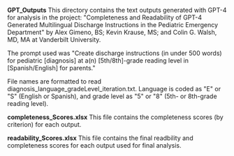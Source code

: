 **GPT_Outputs**
This directory contains the text outputs generated with GPT-4 for analysis in the project: "Completeness and Readability of GPT-4 Generated Multilingual Discharge Instructions in the Pediatric Emergency Department" by Alex Gimeno, BS; Kevin Krause, MS; and Colin G. Walsh, MD, MA at Vanderbilt University.

The prompt used was "Create discharge instructions (in under 500 words) for pediatric [diagnosis] at a(n) [5th/8th]-grade reading level in [Spanish/English] for parents."

File names are formatted to read diagnosis_language_gradeLevel_iteration.txt. Language is coded as "E" or "S" (English or Spanish), and grade level as "5" or "8" (5th- or 8th-grade reading level).

**completeness_Scores.xlsx**
This file contains the completeness scores (by criterion) for each output.

**readability_Scores.xlsx**
This file contains the final readbility and completeness scores for each output used for final analysis.
